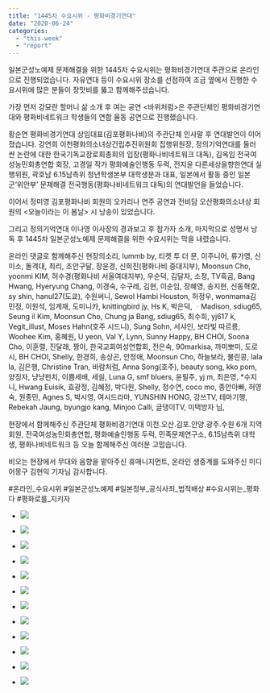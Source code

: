 ```yaml
---
title: "1445차 수요시위 - 평화비경기연대"
date: "2020-06-24"
categories: 
  - "this-week"
  - "report"
---
```


일본군성노예제 문제해결을 위한 1445차 수요시위는 평화비경기연대 주관으로 온라인으로 진행되었습니다. 자유연대 등이 수요시위 장소를 선점하여 조금 옆에서 진행한 수요시위에 많은 분들이 장맛비를 뚫고 함께해주셨습니다.

가장 먼저 강묘란 할머니 삶 소개 후 여는 공연 <바위처럼>은 주관단체인 평화비경기연대와 평화비네트워크 학생들의 연합 율동 공연으로 진행했습니다.

황순연 평화비경기연대 상임대표(김포평화나비)의 주관단체 인사말 후 연대발언이 이어졌습니다. 강연희 이천평화의소녀상건립추진위원회 집행위원장, 정의기억연대를 둘러싼 논란에 대한 한국기독교장로회총회의 입장(평화나비네트워크 대독), 김옥임 전국여성농민회총연합 회장, 고경일 작가 평화예술인행동 두럭, 전지윤 다른세상을향한연대 실행위원, 곽호남 6.15남측위 청년학생본부 대학생분과 대표, 일본에서 활동 중인 일본군‘위안부’ 문제해결 전국행동(평화나비네트워크 대독)의 연대발언을 들었습니다.

이어서 정미영 김포평화나비 회원의 오카리나 연주 공연과 전비담 오산평화의소녀상 회원의 <오늘이라는 이 봄날> 시 낭송이 있었습니다.

그리고 정의기억연대 이나영 이사장의 경과보고 후 참가자 소개, 마지막으로 성명서 낭독 후 1445차 일본군성노예제 문제해결을 위한 수요시위는 막을 내렸습니다.

온라인 댓글로 함께해주신 현장의소리, lummb by, 티켓 투 더 문, 이주니어, 류가영, 신미소, 돌격대, 최리, 조안구달, 장윤경, 신희진(평화나비 중대지부), Moonsun Cho, yoonmi KIM, 허수경(평화나비 서울여대지부), 우순덕, 김달자, 소정, TV흑곰, Bang Hwang, Hyeryung Chang, 이경숙, 수구레, 김현, 이순임, 장혜영, 송지현, 신동혁空, sy shin, hanul27(도쿄), 수원써니, Sewol Hambi Houston, 허정우, wonmama김민정, 이원석, 임계재, 도미니카, knittingbird jy, Hs K, 박은덕, ᆞMadison, sdiug65, Seung il Kim, Moonsun Cho, Chung ja Bang, sdiug65, 최수희, yj617 k, Vegit\_illust, Moses Hahn(호주 시드니), Sung Sohn, 서샤인, 보라빛 따르릉, Woohee Kim, 홍혜원, U yeon, Val Y, Lynn, Sunny Happy, BH CHOI, Soona Cho, 이훈렬, 진달래, 짱아, 한국교회여성연합회, 전은숙, 90markisa, 까미뽀미, 도로시, BH CHOI, Shelly, 한경희, 송상곤, 안정애, Moonsun Cho, 하늘보라, 불린콩, lala la, 김은행, Christine Tran, 바람처럼, Anna Song(호주), beauty song, kko pom, 양징자, 냥냥펀치, 이쁨세배, 세싈, Luna G, smf bluers, 윤필주, yj m, 최은영, \*수지니, Hwang Euisik, 효광정, 김혜정, 박다원, Shelly, 정수연, coco mo, 종안아빠, 허영숙, 원종민, Agnes S, 박시영, 여시드라마, YUNSHIN HONG, 강쓰TV, 테마기행, Rebekah Jaung, byungjo kang, Minjoo Calli, 글댕이TV, 미택방자 님,

현장에서 함께해주신 주관단체 평화비경기연대 이천.오산.김포.안양.광주.수원 6개 지역 회원, 전국여성농민회총연합, 평화예술인행동 두럭, 민족문제연구소, 6.15남측위 대학생, 평화나비네트워크 등 오늘 함께해주신 여러분 고맙습니다.

비오는 현장에서 무대와 음향을 맡아주신 휴매니지먼트, 온라인 생중계를 도와주신 미디어몽구 김현익 기자님 감사합니다.

#온라인\_수요시위 #일본군성노예제 #일본정부\_공식사죄\_법적배상 #수요시위는\_평화다 #평화로를\_지키자

- ![](https://womenandwar.net/kr/wp-content/uploads/2020/06/크기변환IMGP7863.jpg)
    
- ![](https://womenandwar.net/kr/wp-content/uploads/2020/06/크기변환IMGP7909.jpg)
    
- ![](https://womenandwar.net/kr/wp-content/uploads/2020/06/크기변환IMGP7918.jpg)
    
- ![](https://womenandwar.net/kr/wp-content/uploads/2020/06/크기변환IMGP7924.jpg)
    
- ![](https://womenandwar.net/kr/wp-content/uploads/2020/06/크기변환IMGP7929.jpg)
    
- ![](https://womenandwar.net/kr/wp-content/uploads/2020/06/크기변환IMGP7936.jpg)
    
- ![](https://womenandwar.net/kr/wp-content/uploads/2020/06/크기변환IMGP7945.jpg)
    
- ![](https://womenandwar.net/kr/wp-content/uploads/2020/06/크기변환IMGP7949.jpg)
    
- ![](https://womenandwar.net/kr/wp-content/uploads/2020/06/크기변환IMGP7956.jpg)
    
- ![](https://womenandwar.net/kr/wp-content/uploads/2020/06/크기변환IMGP7959.jpg)
    
- ![](https://womenandwar.net/kr/wp-content/uploads/2020/06/크기변환IMGP7962.jpg)
    
- ![](https://womenandwar.net/kr/wp-content/uploads/2020/06/크기변환IMGP7971.jpg)
